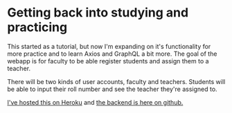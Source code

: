 # Getting back into studying and practicing
This started as a tutorial, but now I'm expanding on it's functionality for more practice and to learn Axios and GraphQL a bit more. The goal of the webapp is for faculty to be able register students and assign them to a teacher. 
<p>There will be two kinds of user accounts, faculty and teachers. Students will be able to input their roll number and see the teacher they're assigned to.<p>
<a href="https://student-list-fe.herokuapp.com/">I've hosted this on Heroku</a> and <a href="https://github.com/ethankaplan/student-list-back">the backend is here on github.</a>